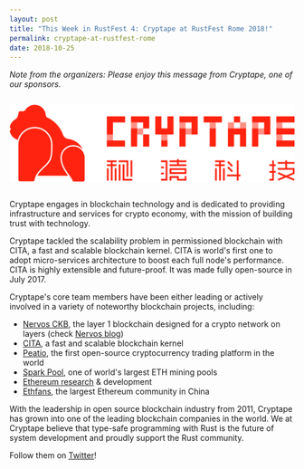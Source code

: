 ```yaml
---
layout: post
title: "This Week in RustFest 4: Cryptape at RustFest Rome 2018!"
permalink: cryptape-at-rustfest-rome
date: 2018-10-25
---
```


*Note from the organizers: Please enjoy this message from Cryptape, one of our sponsors.*

<center style="margin: 2em 0;">
  <img alt="Cryptape Logo" src="/assets/sponsors/cryptape.png" />
</center>

Cryptape engages in blockchain technology and is dedicated to providing infrastructure and services for crypto economy, with the mission of building trust with technology.

Cryptape tackled the scalability problem in permissioned blockchain with CITA, a fast and scalable blockchain kernel. CITA is world's first one to adopt micro-services architecture to boost each full node's performance. CITA is highly extensible and future-proof. It was made fully open-source in July 2017.

Cryptape's core team members have been either leading or actively involved in a variety of noteworthy blockchain projects, including:

- [Nervos CKB](https://www.nervos.org), the layer 1 blockchain designed for a crypto network on layers (check [Nervos blog](https://medium.com/nervosnetwork))
- [CITA](https://github.com/cryptape/cita), a fast and scalable blockchain kernel
- [Peatio](https://github.com/peatio/peatio), the first open-source cryptocurrency trading platform in the world
- [Spark Pool](https://eth.sparkpool.com), one of world's largest ETH mining pools
- [Ethereum research](https://github.com/cryptape/ruby-ethereum) & development
- [Ethfans](https://ethfans.org), the largest Ethereum community in China

With the leadership in open source blockchain industry from 2011, Cryptape has grown into one of the leading blockchain companies in the world. We at Cryptape believe that type-safe programming with Rust is the future of system development and proudly support the Rust community.

Follow them on [Twitter](https://twitter.com/Cryptape)!
